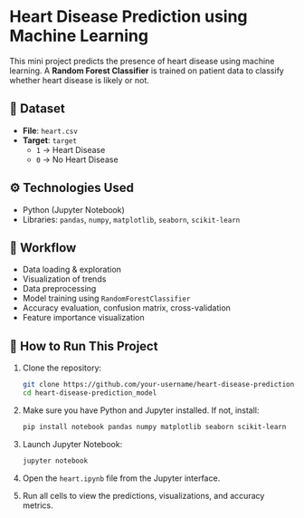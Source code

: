 #  Heart Disease Prediction using Machine Learning

This mini project predicts the presence of heart disease using machine learning. A **Random Forest Classifier** is trained on patient data to classify whether heart disease is likely or not.

## 📂 Dataset

- **File**: `heart.csv`
- **Target**: `target`  
  - `1` → Heart Disease  
  - `0` → No Heart Disease

## ⚙️ Technologies Used

- Python (Jupyter Notebook)
- Libraries: `pandas`, `numpy`, `matplotlib`, `seaborn`, `scikit-learn`

## 🔁 Workflow

- Data loading & exploration
- Visualization of trends
- Data preprocessing
- Model training using `RandomForestClassifier`
- Accuracy evaluation, confusion matrix, cross-validation
- Feature importance visualization

## 🧪 How to Run This Project

1. Clone the repository:
   ```bash
   git clone https://github.com/your-username/heart-disease-prediction_model.git
   cd heart-disease-prediction_model

2. Make sure you have Python and Jupyter installed. If not, install:

   ```bash
   pip install notebook pandas numpy matplotlib seaborn scikit-learn
   ```

3. Launch Jupyter Notebook:

   ```bash
   jupyter notebook
   ```

4. Open the `heart.ipynb` file from the Jupyter interface.

5. Run all cells to view the predictions, visualizations, and accuracy metrics.
